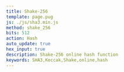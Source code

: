 ```yaml
---
title: Shake-256
template: page.pug
js: ./js/sha3.min.js
method: shake_256
bits: 512
action: Hash
auto_update: true
hex_input: true
description: Shake-256 online hash function
keywords: SHA3,Keccak,Shake,online,hash
---
```

